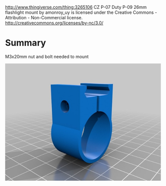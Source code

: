 http://www.thingiverse.com/thing:3265106
CZ P-07 Duty P-09 26mm flashlight mount by amonroy_uy is licensed under the Creative Commons - Attribution - Non-Commercial license.
http://creativecommons.org/licenses/by-nc/3.0/

# Summary

M3x20mm nut and bolt needed to mount

![Image of printed piece](images/41cc98e71cf8e4a8f9bf765fc50e10e3_preview_featured.jpg)
